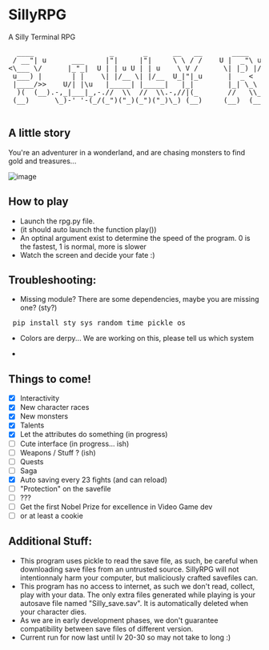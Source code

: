 # SillyRPG
A Silly Terminal RPG
<pre>
  ____                  _       _      __   __       ____      ____      ____   
 / __"| u      ___     |"|     |"|     \ \ / /    U |  _"\ u U|  _"\ uU /"___|u 
<\___ \/      |_"_|  U | | u U | | u    \ V /      \| |_) |/ \| |_) |/\| |  _ / 
 u___) |       | |    \| |/__ \| |/__  U_|"|_u      |  _ <    |  __/   | |_| |  
 |____/>>    U/| |\u   |_____| |_____|   |_|        |_| \_\   |_|       \____|  
  )(  (__).-,_|___|_,-.//  \\  //  \\.-,//|(_       //   \\_  ||>>_     _)(|_   
 (__)      \_)-' '-(_/(_")("_)(_")("_)\_) (__)     (__)  (__)(__)__)   (__)__) 
 </pre>

## A little story
You're an adventurer in a wonderland, and are chasing monsters to find gold and treasures...

![image](https://user-images.githubusercontent.com/23337944/140618001-2fb310cc-f1f7-4e17-a2b9-18842887899e.png)

## How to play

- Launch the rpg.py file. 
- (it should auto launch the function play())
- An optinal argument exist to determine the speed of the program. 0 is the fastest, 1 is normal, more is slower
- Watch the screen and decide your fate :)

## Troubleshooting:

- Missing module? There are some dependencies, maybe you are missing one? (sty?)
<pre> pip install sty sys random time pickle os</pre>

- Colors are derpy... We are working on this, please tell us which system

- 

## Things to come!

- [X] Interactivity
- [X] New character races
- [X] New monsters
- [X] Talents
- [X] Let the attributes do something (in progress)
- [ ] Cute interface (in progress... ish)
- [ ] Weapons / Stuff ? (ish)
- [ ] Quests
- [ ] Saga
- [X] Auto saving every 23 fights (and can reload)
- [ ] "Protection" on the savefile
- [ ] ???
- [ ] Get the first Nobel Prize for excellence in Video Game dev 
- [ ] or at least a cookie

## Additional Stuff:
- This program uses pickle to read the save file, as such, be careful when downloading save files from an untrusted source. SillyRPG will not intentionnaly harm your computer, but maliciously crafted savefiles can.
- This program has no access to internet, as such we don't read, collect, play with your data. The only extra files generated while playing is your autosave file named "Silly_save.sav". It is automatically deleted when your character dies.
- As we are in early development phases, we don't guarantee compatibility between save files of different version.
- Current run for now last until lv 20-30 so may not take to long :)
